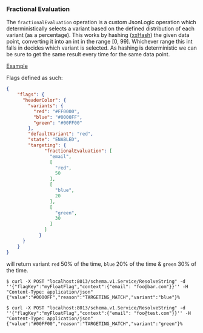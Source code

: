 ### Fractional Evaluation

The `fractionalEvaluation` operation is a custom JsonLogic operation which deterministically selects a variant based on
the defined distribution of each variant (as a percentage). This works by hashing ([xxHash](https://cyan4973.github.io/xxHash/))
the given data point, converting it into an int in the range [0, 99]. Whichever range this int falls in decides which variant
is selected. As hashing is deterministic we can be sure to get the same result every time for the same data point.

<u>Example</u>

Flags defined as such:

```json
{
    "flags": {
      "headerColor": {
        "variants": {
          "red": "#FF0000",
          "blue": "#0000FF",
          "green": "#00FF00"
        },
        "defaultVariant": "red",
        "state": "ENABLED",
        "targeting": {
              "fractionalEvaluation": [
                "email",
                [
                  "red",
                  50
                ],
                [
                  "blue",
                  20
                ],
                [
                  "green",
                  30
                ]
              ]
            }
      }
    }
}
```

will return variant `red` 50% of the time, `blue` 20% of the time & `green` 30% of the time.

```shell
$ curl -X POST "localhost:8013/schema.v1.Service/ResolveString" -d ''{"flagKey":"myFloatFlag","context":{"email": "foo@bar.com"}}'' -H "Content-Type: application/json"
{"value":"#0000FF","reason":"TARGETING_MATCH","variant":"blue"}%

$ curl -X POST "localhost:8013/schema.v1.Service/ResolveString" -d ''{"flagKey":"myFloatFlag","context":{"email": "foo@test.com"}}'' -H "Content-Type: application/json"
{"value":"#00FF00","reason":"TARGETING_MATCH","variant":"green"}%
```
